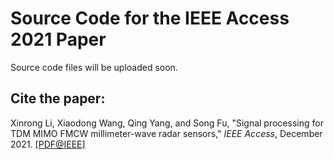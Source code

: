 # Source Code for the IEEE Access 2021 Paper

Source code files will be uploaded soon.

## Cite the paper:
Xinrong Li, Xiaodong Wang, Qing Yang, and Song Fu, "Signal processing for TDM MIMO FMCW millimeter-wave radar sensors," *IEEE Access*, December 2021. [[PDF@IEEE]](https://ieeexplore.ieee.org/document/9658500)

